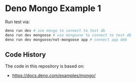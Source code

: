 # Deno Mongo Example 1

Run test via:

```bash
deno run dev # use mongo to connect to test db
deno run dev mongoose # use mongoose to connect to test db
deno run dev mongoose/not-mongoose app # connect app deb
```

## Code History

The code in this repository is based on:

- https://docs.deno.com/examples/mongo/

